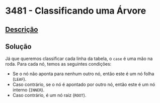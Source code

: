 # 3481 - Classificando uma Árvore

## [Descrição](https://www.beecrowd.com.br/judge/pt/problems/view/3481)

## Solução

Já que queremos classificar cada linha da tabela, o `case` é uma mão na roda. Para cada nó, temos as seguintes condições:

* Se o nó não aponta para nenhum outro nó, então este é um nó folha (`LEAF`).
* Caso contrário, se o nó é apontado por outro nó, então este é um nó interno (`INNER`).
* Caso contrário, é um nó raiz (`ROOT`).